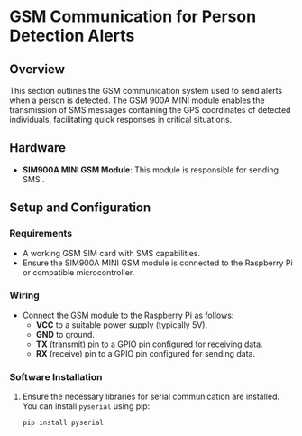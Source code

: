 # GSM Communication for Person Detection Alerts

## Overview
This section outlines the GSM communication system used to send alerts when a person is detected. The GSM 900A MINI module enables the transmission of SMS messages containing the GPS coordinates of detected individuals, facilitating quick responses in critical situations.

## Hardware
- **SIM900A MINI GSM Module**: This module is responsible for sending SMS .

## Setup and Configuration

### Requirements
- A working GSM SIM card with SMS capabilities.
- Ensure the SIM900A MINI GSM module is connected to the Raspberry Pi or compatible microcontroller.

### Wiring
- Connect the GSM module to the Raspberry Pi as follows:
  - **VCC** to a suitable power supply (typically 5V).
  - **GND** to ground.
  - **TX** (transmit) pin to a GPIO pin configured for receiving data.
  - **RX** (receive) pin to a GPIO pin configured for sending data.

### Software Installation
1. Ensure the necessary libraries for serial communication are installed. You can install `pyserial` using pip:
   ```bash
   pip install pyserial
